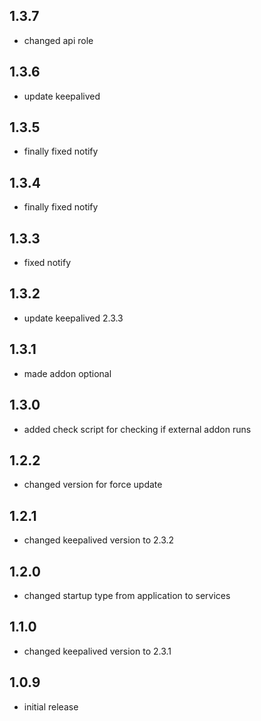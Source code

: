## 1.3.7

- changed api role

## 1.3.6

- update keepalived

## 1.3.5

- finally fixed notify

## 1.3.4

- finally fixed notify

## 1.3.3

- fixed notify

## 1.3.2

- update keepalived 2.3.3

## 1.3.1

- made addon optional

## 1.3.0

- added check script for checking if external addon runs

## 1.2.2

- changed version for force update

## 1.2.1

- changed keepalived version to 2.3.2

## 1.2.0

- changed startup type from application to services

## 1.1.0

- changed keepalived version to 2.3.1

## 1.0.9

- initial release